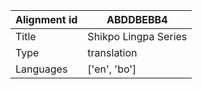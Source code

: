 |Alignment id | ABDDBEBB4
| --- | --- 
|Title | Shikpo Lingpa Series 
|Type | translation
|Languages | ['en', 'bo']
